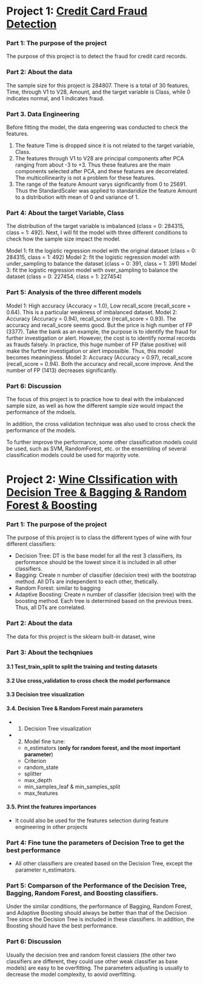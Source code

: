 # Project 1: [Credit Card Fraud Detection](https://github.com/xslittlemaggie/Machine-Learning-Projects/blob/master/CreditCard_LogisticRegression_UnderSample_OverSample.ipynb)
### Part 1: The purpose of the project
The purpose of this project is to detect the fraud for credit card records. 

### Part 2: About the data
The sample size for this project is 284807. There is a total of 30 features, Time, through V1 to V28, Amount, and the target variable is Class, while 0 indicates normal, and 1 indicates fraud.

### Part 3. Data Engineering 
Before fitting the model, the data engeering was conducted to check the features. 
1. The feature Time is dropped since it is not related to the target variable, Class.
2. The features through V1 to V28 are principal components after PCA ranging from about -3 to +3. Thus these features are the main components selected after PCA, and these features are decorrelated. The multicollinearity is not a problem for these features. 
3. The range of the feature Amount varys significantly from 0 to 25691. Thus the StandardScaler was applied to standaridize the feature Amount to a distribution with mean of 0 and variance of 1.

### Part 4: About the target Variable, Class
The distribution of the target variable is imbalanced (class = 0: 284315, class = 1: 492). Next, I will fit the model with three different conditions to check how the sample size impact the model. 

Model 1: fit the logistic regression model with the original dataset (class = 0: 284315, class = 1: 492) 
Model 2: fit the logistic regression model with under_sampling to balance the dataset (class = 0: 391, class = 1: 391)
Model 3: fit the logistic regression model with over_sampling to balance the dataset (class = 0: 227454, class = 1: 227454)

### Part 5: Analysis of the three different models
Model 1: High accuracy (Accuracy = 1.0), Low recall_score (recall_score = 0.64). This is a particular weakness of imbalanced dataset.
Model 2: Accuracy (Accuracy = 0.94), recall_score (recall_score = 0.93). The accuracy and recall_score seems good. But the price is high number of FP (3377). Take the bank as an example, the purpose is to identify the fraud for further investigation or alert. However, the cost is to identify normal records as frauds falsely. In practice, this huge number of FP (false positive) will make the further investigation or alert impossible. Thus, this model becomes meaningless. 
Model 3: Accuracy (Accuracy = 0.97), recall_score (recall_score = 0.94). Both the accuracy and recall_score improve. And the number of FP (1413) decreases significantly. 

### Part 6: Discussion
The focus of this project is to practice how to deal with the imbalanced sample size, as well as how the different sample size would impact the performance of the mdoels. 

In addition, the cross validation technique was also used to cross check the performance of the models. 

To further improve the performance, some other classification models could be used, such as SVM, RandomForest, etc. or the ensembling of several classification models could be used for majority vote. 



# Project 2: [Wine Clssification with Decision Tree & Bagging & Random Forest & Boosting](https://github.com/xslittlemaggie/Machine-Learning-Projects/blob/master/Wine_DecisionTree_RandomForest.ipynb)
### Part 1: The purpose of the project
The purpose of this project is to class the different types of wine with four different classifiers:
- Decision Tree: DT is the base model for all the rest 3 classifiers, its performance should be the lowest since it is included in all other classifiers.
- Bagging: Create n number of classifier (decision tree) with the bootstrap method. All DTs are independent to each other, thetically.  
- Random Forest: similar to bagging
- Adaptive Boosting: Create n number of classifier (decision tree) with the boosting method. Each tree is determined based on the previous trees. Thus, all DTs are correlated.

### Part 2: About the data
The data for this project is the sklearn built-in dataset, wine

### Part 3: About the techqniues
#### 3.1 Test_train_split to split the training and testing datasets
#### 3.2 Use cross_validation to cross check the model performance
#### 3.3 Decision tree visualization
#### 3.4. Decision Tree & Random Forest main parameters
- 1. Decision Tree visualization
- 2. Model fine tune: 
  - n_estimators (**only for random forest, and the most important parameter**)
  - Criterion
  - random_state
  - splitter
  - max_depth
  - min_samples_leaf & min_samples_split
  - max_features
#### 3.5. Print the features importances
- It could also be used for the features selection during feature engineering in other projects

### Part 4: Fine tune the parameters of Decision Tree to get the best performance 
- All other classifiers are created based on the Decision Tree, except the parameter n_estimators.

### Part 5: Comparson of the Performance of the Decision Tree, Bagging, Random Forest, and Boosting classifiers. 
Under the similar conditions, the performance of Bagging, Random Forest, and Adaptive Boosting should always be better than that of the Decision Tree since the Decision Tree is included in these classifiers. In addition, the Boosting should have the best performance. 

### Part 6: Discussion
Usually the decision tree and random forest classiers (the other two classifiers are different, they could use other weak classifier as base models) are easy to be overfitting. The parameters adjusting is usually to decrease the model complexity, to aovid overfitting.


